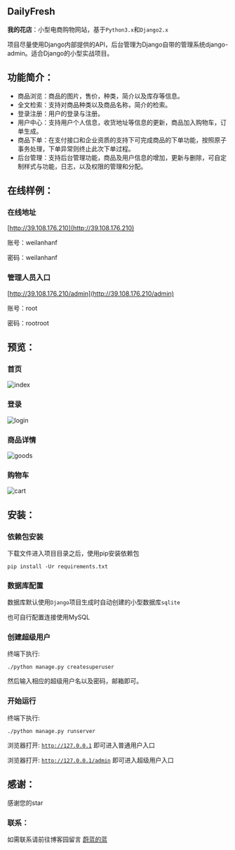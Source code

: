 ## DailyFresh

**我的花店**：小型电商购物网站，基于<code>Python3.x</code>和<code>Django2.x</code>

项目尽量使用Django内部提供的API，后台管理为Django自带的管理系统django-admin。适合Django的小型实战项目。

## 功能简介：

- 商品浏览：商品的图片，售价，种类，简介以及库存等信息。
- 全文检索：支持对商品种类以及商品名称，简介的检索。
- 登录注册：用户的登录与注册。
- 用户中心：支持用户个人信息，收货地址等信息的更新，商品加入购物车，订单生成。
- 商品下单：在支付接口和企业资质的支持下可完成商品的下单功能，按照原子事务处理，下单异常则终止此次下单过程。
- 后台管理：支持后台管理功能，商品及用户信息的增加，更新与删除，可自定制样式与功能，日志，以及权限的管理和分配。


## 在线样例：

### 在线地址

[http://39.108.176.210](http://39.108.176.210)

账号：weilanhanf

密码：weilanhanf

### 管理人员入口

[http://39.108.176.210/admin](http://39.108.176.210/admin)

账号：root

密码：rootroot


## 预览：
### 首页
![index](https://raw.githubusercontent.com/weilanhanf/Photos/master/DailyFresh/index.png)

### 登录
![login](https://raw.githubusercontent.com/weilanhanf/Photos/master/DailyFresh/login.png)

### 商品详情
![goods](https://raw.githubusercontent.com/weilanhanf/Photos/master/DailyFresh/goods.png)

### 购物车
![cart](https://raw.githubusercontent.com/weilanhanf/Photos/master/DailyFresh/cart.png)

## 安装：

### 依赖包安装

下载文件进入项目目录之后，使用pip安装依赖包

<code>pip install -Ur requirements.txt</code>

### 数据库配置

数据库默认使用<code>Django</code>项目生成时自动创建的小型数据库<code>sqlite</code>

也可自行配置连接使用MySQL

### 创建超级用户

终端下执行:

<code>./python manage.py createsuperuser</code>

然后输入相应的超级用户名以及密码，邮箱即可。

### 开始运行

终端下执行:

<code>./python manage.py runserver</code>

浏览器打开: <code>http://127.0.0.1</code> 即可进入普通用户入口

浏览器打开: <code>http://127.0.0.1/admin</code> 即可进入超级用户入口


## 感谢：

感谢您的star

### 联系：

如需联系请前往博客园留言 <a href="https://www.cnblogs.com/welan/p/9231530.html" target="_blank">蔚蓝的蓝</a>
